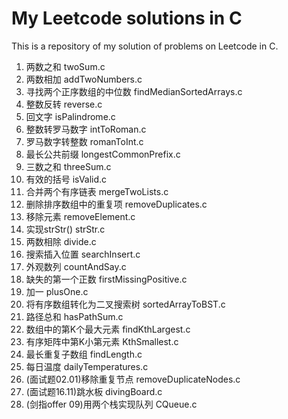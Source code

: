 # My Leetcode solutions in C

This is a repository of my solution of problems on Leetcode in C.

1. 两数之和 twoSum.c
2. 两数相加 addTwoNumbers.c
4. 寻找两个正序数组的中位数 findMedianSortedArrays.c
7. 整数反转 reverse.c
9. 回文字 isPalindrome.c
12. 整数转罗马数字 intToRoman.c
13. 罗马数字转整数 romanToInt.c
14. 最长公共前缀 longestCommonPrefix.c
15. 三数之和 threeSum.c
20. 有效的括号 isValid.c
21. 合并两个有序链表 mergeTwoLists.c
24. 删除排序数组中的重复项 removeDuplicates.c
27. 移除元素 removeElement.c
28. 实现strStr() strStr.c
29. 两数相除 divide.c
35. 搜索插入位置 searchInsert.c
38. 外观数列 countAndSay.c
41. 缺失的第一个正数 firstMissingPositive.c
66. 加一 plusOne.c
108. 将有序数组转化为二叉搜索树 sortedArrayToBST.c
112. 路径总和 hasPathSum.c
215. 数组中的第K个最大元素 findKthLargest.c
378. 有序矩阵中第K小第元素 KthSmallest.c
718. 最长重复子数组 findLength.c
793. 每日温度 dailyTemperatures.c
0201. (面试题02.01)移除重复节点 removeDuplicateNodes.c
1611. (面试题16.11)跳水板 divingBoard.c
09. (剑指offer 09)用两个栈实现队列 CQueue.c